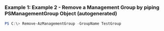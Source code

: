 ### Example 1: Example 2 - Remove a Management Group by piping PSManagementGroup Object (autogenerated)
```powershell
PS C:\> Remove-AzManagementGroup -GroupName TestGroup
```

